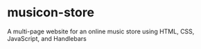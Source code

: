 # musicon-store
A multi-page website for an online music store using HTML, CSS, JavaScript, and Handlebars
